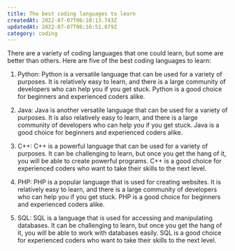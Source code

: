 ```yaml
---
title: The best coding languages to learn
createdAt: 2022-07-07T06:10:13.743Z
updatedAt: 2022-07-07T06:16:51.079Z
category: coding
---
```


There are a variety of coding languages that one could learn, but some are better than others. Here are five of the best coding languages to learn:

1. Python: Python is a versatile language that can be used for a variety of purposes. It is relatively easy to learn, and there is a large community of developers who can help you if you get stuck. Python is a good choice for beginners and experienced coders alike.

2. Java: Java is another versatile language that can be used for a variety of purposes. It is also relatively easy to learn, and there is a large community of developers who can help you if you get stuck. Java is a good choice for beginners and experienced coders alike.

3. C++: C++ is a powerful language that can be used for a variety of purposes. It can be challenging to learn, but once you get the hang of it, you will be able to create powerful programs. C++ is a good choice for experienced coders who want to take their skills to the next level.

4. PHP: PHP is a popular language that is used for creating websites. It is relatively easy to learn, and there is a large community of developers who can help you if you get stuck. PHP is a good choice for beginners and experienced coders alike.

5. SQL: SQL is a language that is used for accessing and manipulating databases. It can be challenging to learn, but once you get the hang of it, you will be able to work with databases easily. SQL is a good choice for experienced coders who want to take their skills to the next level.
